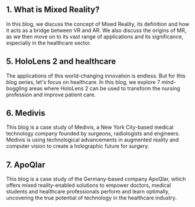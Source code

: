 ## 1. What is Mixed Reality?
In this blog, we discuss the concept of Mixed Reality, its definition and how it acts as a bridge between VR and AR. We also discuss the origins of MR, as we then move on to its vast range of applications and its significance, especially in the healthcare sector.

## 5. HoloLens 2 and healthcare
The applications of this world-changing innovation is endless. But for this blog series, let's focus on healthcare. In this blog, we explore 7 mind-boggling areas where HoloLens 2 can be used to transform the nursing profession and improve patient care.

## 6. Medivis
This blog is a case study of Medivis, a New York City-based medical technology company founded by surgeons, radiologists and engineers. Medivis is using technological advancements in augmented reality and computer vision to create a holographic future for surgery.

## 7. ApoQlar
This blog is a case study of the Germany-based company ApoQlar, which offers mixed reality-enabled solutions to empower doctors, medical students and healthcare professionals perform and learn optimally, uncovering the true potential of technology in the healthcare industry. 
